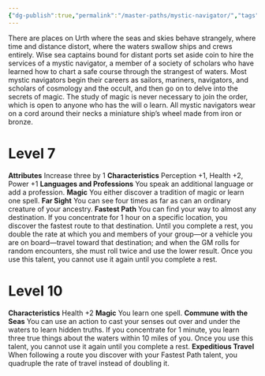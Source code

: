 ```yaml
---
{"dg-publish":true,"permalink":"/master-paths/mystic-navigator/","tags":["Magic"]}
---
```


There are places on Urth where the seas and skies behave strangely, where time and distance distort, where the waters swallow ships and crews entirely. Wise sea captains bound for distant ports set aside coin to hire the services of a mystic navigator, a member of a society of scholars who have learned how to chart a safe course through the strangest of waters.
Most mystic navigators begin their careers as sailors, mariners, navigators, and scholars of cosmology and the occult, and then go on to delve into the secrets of magic. The study of magic is never necessary to join the order, which is open to anyone who has the will o learn. All mystic navigators wear on a cord around their necks a miniature ship’s wheel made from iron or bronze.
# Level 7
**Attributes** Increase three by 1
**Characteristics** Perception +1, Health +2, Power +1
**Languages and Professions** You speak an additional language or add a profession.
**Magic** You either discover a tradition of magic or learn one spell.
**Far Sight** You can see four times as far as can an ordinary creature of your ancestry.
**Fastest Path** You can find your way to almost any destination. If you concentrate for 1 hour on a specific location, you discover the fastest route to that destination. Until you complete a rest, you double the rate at which you and members of your group—or a vehicle you are on board—travel toward that destination; and when the GM rolls for random encounters, she must roll twice and use the lower result. Once you use this talent, you cannot use it again until you complete a rest.
# Level 10
**Characteristics** Health +2
**Magic** You learn one spell.
**Commune with the Seas** You can use an action to cast your senses out over and under the waters to learn hidden truths. If you concentrate for 1 minute, you learn three true things about the waters within 10 miles of you. Once you use this talent, you cannot use it again until you complete a rest.
**Expeditious Travel** When following a route you discover with your Fastest Path talent, you quadruple the rate of travel instead of doubling it.